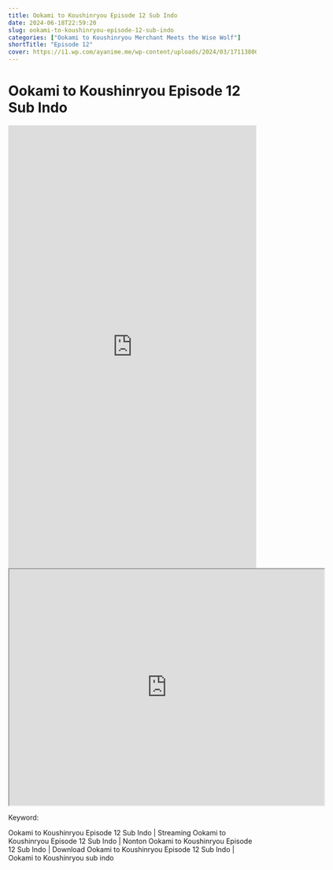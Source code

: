 ```yaml
---
title: Ookami to Koushinryou Episode 12 Sub Indo
date: 2024-06-18T22:59:20
slug: ookami-to-koushinryou-episode-12-sub-indo
categories: ["Ookami to Koushinryou Merchant Meets the Wise Wolf"]
shortTitle: "Episode 12"
cover: https://i1.wp.com/ayanime.me/wp-content/uploads/2024/03/1711380078-7159-142218.jpg
---
```


# Ookami to Koushinryou Episode 12 Sub Indo

<iframe src="https://play.ayanime.me/include/fluidplayer/fluidplayer.php?VideoSrc1=https%3A%2F%2Fdrive.google.com%2Ffile%2Fd%2F15AekTmV_UD5P6uwveIr7aSv0BWw6rsjU%2Fpreview&VideoType1=video%2Fmp4&VideoQuality1=480p&VideoSrc2=https%3A%2F%2Fdrive.google.com%2Ffile%2Fd%2F1kzAToaXKq503MXriVaEjAFuauepR3vGk%2Fpreview&VideoType2=video%2Fmp4&VideoQuality2=720p&VideoSrc3=https%3A%2F%2Fdrive.google.com%2Ffile%2Fd%2F1g1A8kgewJ52mlgj_LgDAXXw8GWXBhXpM%2Fpreview&VideoType3=video%2Fmp4&VideoQuality3=1080p&VideoSrc4=&VideoType4=&VideoQuality4=&VideoPoster=&VideoTrack1=&kind1=&srclang1=&label1=&default1=&VideoTrack2=&kind2=&srclang2=&label2=&default2=&player=fluid+player&server=Drive+API&api=&width=100%25&height=900px" frameborder="0" width="100%" height="900px" allowfullscreen="allowfullscreen" scrolling="no"></iframe>
<iframe src="https://drive.google.com/file/d/1g1A8kgewJ52mlgj_LgDAXXw8GWXBhXpM/preview" width="640" height="480" allow="accelerometer; autoplay; encrypted-media; gyroscope; fullscreen; picture-in-picture" scrolling="no" seamless="" sandbox="allow-same-origin allow-scripts"></iframe>

Keyword:
<p>Ookami to Koushinryou Episode 12 Sub Indo | Streaming Ookami to Koushinryou Episode 12 Sub Indo | Nonton Ookami to Koushinryou Episode 12 Sub Indo | Download Ookami to Koushinryou Episode 12 Sub Indo | Ookami to Koushinryou sub indo</p>

